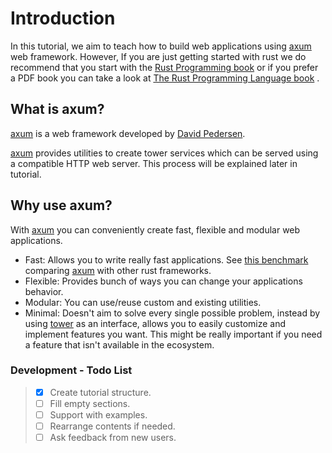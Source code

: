 # Introduction

In this tutorial, we aim to teach how to build web applications using [axum] web
framework. However, If you are just getting started with rust we do recommend that you start 
with the [Rust Programming book](https://doc.rust-lang.org/stable/book/) or
if you prefer a PDF book you can take a look at [The Rust Programming Language book](https://edu.anarcho-copy.org/Programming%20Languages/Rust/rust-programming-language-steve-klabnik.pdf) .

## What is axum?

[axum] is a web framework developed by [David Pedersen].

[axum] provides utilities to create tower services which can be served using a
compatible HTTP web server. This process will be explained later in tutorial.

## Why use axum?

With [axum] you can conveniently create fast, flexible and modular web
applications.

- Fast: Allows you to write really fast applications. See [this
  benchmark](https://github.com/programatik29/rust-web-benchmarks/blob/master/result/hello-world.md)
  comparing [axum] with other rust frameworks.
- Flexible: Provides bunch of ways you can change your applications behavior.
- Modular: You can use/reuse custom and existing utilities.
- Minimal: Doesn't aim to solve every single possible problem, instead by using
  [tower] as an interface, allows you to easily customize and implement
  features you want. This might be really important if you need a feature that
  isn't available in the ecosystem.

### Development - Todo List

> - [X] Create tutorial structure.
> - [ ] Fill empty sections.
> - [ ] Support with examples.
> - [ ] Rearrange contents if needed.
> - [ ] Ask feedback from new users.

[axum]: https://github.com/tokio-rs/axum
[tower]: https://github.com/tower-rs/tower
[David Pedersen]: https://github.com/davidpdrsn
[tokio team]: https://github.com/tokio-rs
